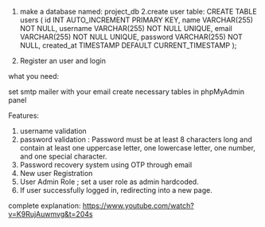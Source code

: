 1. make a database named: project_db
2.create user table:
CREATE TABLE users (
    id INT AUTO_INCREMENT PRIMARY KEY,
    name VARCHAR(255) NOT NULL,
    username VARCHAR(255) NOT NULL UNIQUE,
    email VARCHAR(255) NOT NULL UNIQUE,
    password VARCHAR(255) NOT NULL,
    created_at TIMESTAMP DEFAULT CURRENT_TIMESTAMP
);

3. Register an user and login


what you need:

set smtp mailer with  your email
create necessary tables in phpMyAdmin panel

Features: 
1. username validation
2. password validation : Password must be at least 8 characters long and contain at least one uppercase letter, one lowercase letter, one number, and one special character.
3. Password recovery system using OTP through email
4. New user Registration
5. User Admin Role ; set a user role as admin hardcoded.
6. If user successfully  logged in, redirecting into a new page.

complete explanation: https://www.youtube.com/watch?v=K9RujAuwmvg&t=204s
